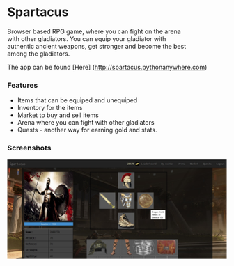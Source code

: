 # Spartacus

Browser based RPG game, where you can fight on the arena <br/>
with other gladiators. You can equip your gladiator with <br/>
authentic ancient weapons, get stronger and become the best <br/>
among the gladiators.

The app can be found [Here] (http://spartacus.pythonanywhere.com)

### Features
- Items that can be equiped and unequiped
- Inventory for the items
- Market to buy and sell items
- Arena where you can fight with other gladiators
- Quests - another way for earning gold and stats.

### Screenshots
<img src = "GladiatorTeamProject/static/images/screenshot1.jpg">
